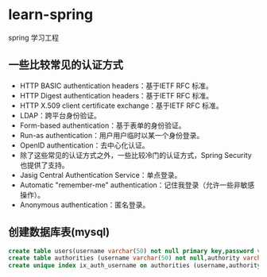 # learn-spring
spring 学习工程

## 一些比较常见的认证方式
* HTTP BASIC authentication headers：基于IETF RFC 标准。
* HTTP Digest authentication headers：基于IETF RFC 标准。
* HTTP X.509 client certificate exchange：基于IETF RFC 标准。
* LDAP：跨平台身份验证。
* Form-based authentication：基于表单的身份验证。
* Run-as authentication：用户用户临时以某一个身份登录。
* OpenID authentication：去中心化认证。
* 除了这些常见的认证方式之外，一些比较冷门的认证方式，Spring Security 也提供了支持。
* Jasig Central Authentication Service：单点登录。
* Automatic "remember-me" authentication：记住我登录（允许一些非敏感操作）。
* Anonymous authentication：匿名登录。

## 创建数据库表(mysql)
```sql
create table users(username varchar(50) not null primary key,password varchar(500) not null,enabled boolean not null);
create table authorities (username varchar(50) not null,authority varchar(50) not null,constraint fk_authorities_users foreign key(username) references users(username));
create unique index ix_auth_username on authorities (username,authority);
```